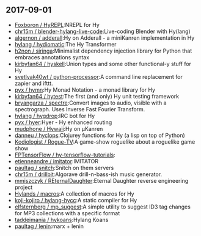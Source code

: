 ## 2017-09-01

* [Foxboron / HyREPL](https://github.com/Foxboron/HyREPL):NREPL for Hy
* [chr15m / blender-hylang-live-code](https://github.com/chr15m/blender-hylang-live-code):Live-coding Blender with Hy(lang)
* [algernon / adderall](https://github.com/algernon/adderall):Hy on Adderall - a miniKanren implementation in Hy
* [hylang / hydiomatic](https://github.com/hylang/hydiomatic):The Hy Transformer
* [h2non / siringa](https://github.com/h2non/siringa):Minimalist dependency injection library for Python that embraces annotations syntax
* [kirbyfan64 / hyskell](https://github.com/kirbyfan64/hyskell):Union types and some other functional-y stuff for Hy
* [svetlyak40wt / python-processor](https://github.com/svetlyak40wt/python-processor):A command line replacement for zapier and ifttt.
* [pyx / hymn](https://github.com/pyx/hymn):Hy Monad Notation - a monad library for Hy
* [kirbyfan64 / hytest](https://github.com/kirbyfan64/hytest):The first (and only) Hy unit testing framework
* [bryangarza / spectre](https://github.com/bryangarza/spectre):Convert images to audio, visible with a spectrograph. Uses Inverse Fast Fourier Transform.
* [hylang / hygdrop](https://github.com/hylang/hygdrop):IRC bot for Hy
* [pyx / hyer](https://github.com/pyx/hyer):Hyer - Hy enhanced routing
* [mudphone / Hywaii](https://github.com/mudphone/Hywaii):Hy on μKanren
* [danneu / hyclops](https://github.com/danneu/hyclops):Clojurey functions for Hy (a lisp on top of Python)
* [Kodiologist / Rogue-TV](https://github.com/Kodiologist/Rogue-TV):A game-show roguelike about a roguelike game show
* [FPTensorFlow / hy-tensorflow-tutorials](https://github.com/FPTensorFlow/hy-tensorflow-tutorials):
* [etienneandre / imitator](https://github.com/etienneandre/imitator):IMITATOR
* [paultag / snitch](https://github.com/paultag/snitch):Snitch on them servers
* [chr15m / drillbit](https://github.com/chr15m/drillbit):Algorave drill-n-bass-ish music generator.
* [mmiszczyk / REternalDaughter](https://github.com/mmiszczyk/REternalDaughter):Eternal Daughter reverse engineering project
* [Hylands / macros](https://github.com/Hylands/macros):A collection of macros for Hy
* [koji-kojiro / hylang-hycc](https://github.com/koji-kojiro/hylang-hycc):A static compiler for Hy
* [elfsternberg / mp_suggest](https://github.com/elfsternberg/mp_suggest):A simple utility to suggest ID3 tag changes for MP3 collections with a specific format
* [taddeimania / hykoans](https://github.com/taddeimania/hykoans):Hylang Koans
* [paultag / lenin](https://github.com/paultag/lenin):marx + lenin
